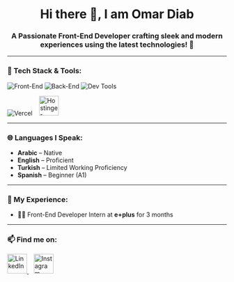 <h1 align="center">Hi there 👋, I am <span>Omar Diab</span></h1>
<h3 align="center">A Passionate Front-End Developer crafting sleek and modern experiences using the latest technologies! 🚀</h3>

---

### 🚀 Tech Stack & Tools:
<img src="https://skillicons.dev/icons?i=html,css,js,ts,react,nextjs,redux,jest,pug,sass,bootstrap,tailwind" alt="Front-End" />
<img src="https://skillicons.dev/icons?i=python,cpp,prisma,postgresql" alt="Back-End" />
<img src="https://skillicons.dev/icons?i=git,github,postman,gulp,linux" alt="Dev Tools" />
<p align="start">
  <img src="https://skillicons.dev/icons?i=vercel" alt="Vercel"/>
  &nbsp;&nbsp;
  <img src="https://cdn.worldvectorlogo.com/logos/hostinger.svg" alt="Hostinger" height="45" />
</p>



---

### 🌐 Languages I Speak:
- **Arabic** – Native  
- **English** – Proficient  
- **Turkish** – Limited Working Proficiency  
- **Spanish** – Beginner (A1)

---

### 💼 My Experience:
- 🧑‍💻 Front-End Developer Intern at **e+plus** for 3 months

---

### 📫 Find me on:
<p align="start">
  <a href="https://www.linkedin.com/in/omar-diab-756b0b306/" target="_blank">
    <img src="https://skillicons.dev/icons?i=linkedin" height="45" alt="LinkedIn" />
  </a>
  &nbsp;&nbsp;
  <a href="https://www.instagram.com/omardiab.10" target="_blank">
    <img src="https://skillicons.dev/icons?i=instagram" height="45" alt="Instagram" />
  </a>
</p>
